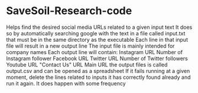 # SaveSoil-Research-code

Helps find the desired social media URLs related to a given input text
It does so by automatically searching google with the text in a file called input.txt that must be in the same directory as the executable
Each line in that input file will result in a new output line
The input file is mainly intended for company names
Each output line will contain:
  Instagram URL
  Number of Instagram follower
  Facebook URL
  Twitter URL
  Number of Twitter followers
  Youtube URL
  "Contact Us" URL
  Main URL
the output files is called output.csv and can be opened as a spreadsheet
If it fails running at a given moment, delete the lines related to inputs it has correctly found already and run it again. It does happen with some frequency
